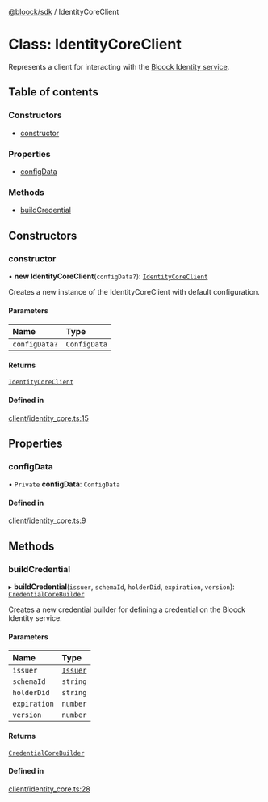 [@bloock/sdk](../index.md) / IdentityCoreClient

# Class: IdentityCoreClient

Represents a client for interacting with the [Bloock Identity service](https://dashboard.bloock.com/login).

## Table of contents

### Constructors

- [constructor](IdentityCoreClient.md#constructor)

### Properties

- [configData](IdentityCoreClient.md#configdata)

### Methods

- [buildCredential](IdentityCoreClient.md#buildcredential)

## Constructors

### constructor

• **new IdentityCoreClient**(`configData?`): [`IdentityCoreClient`](IdentityCoreClient.md)

Creates a new instance of the IdentityCoreClient with default configuration.

#### Parameters

| Name | Type |
| :------ | :------ |
| `configData?` | `ConfigData` |

#### Returns

[`IdentityCoreClient`](IdentityCoreClient.md)

#### Defined in

[client/identity_core.ts:15](https://github.com/bloock/bloock-sdk/blob/10b1e90/languages/js/src/client/identity_core.ts#L15)

## Properties

### configData

• `Private` **configData**: `ConfigData`

#### Defined in

[client/identity_core.ts:9](https://github.com/bloock/bloock-sdk/blob/10b1e90/languages/js/src/client/identity_core.ts#L9)

## Methods

### buildCredential

▸ **buildCredential**(`issuer`, `schemaId`, `holderDid`, `expiration`, `version`): [`CredentialCoreBuilder`](CredentialCoreBuilder.md)

Creates a new credential builder for defining a credential on the Bloock Identity service.

#### Parameters

| Name | Type |
| :------ | :------ |
| `issuer` | [`Issuer`](Issuer.md) |
| `schemaId` | `string` |
| `holderDid` | `string` |
| `expiration` | `number` |
| `version` | `number` |

#### Returns

[`CredentialCoreBuilder`](CredentialCoreBuilder.md)

#### Defined in

[client/identity_core.ts:28](https://github.com/bloock/bloock-sdk/blob/10b1e90/languages/js/src/client/identity_core.ts#L28)
